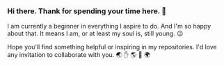 ### Hi there. Thank for spending your time here. 👋

I am currently a beginner in everything I aspire to do. And I'm so happy about that. It means I am, or at least my soul is, still young. :wink:

Hope you'll find something helpful or inspiring in my repositories. I'd love any invitation to collaborate with you. :earth_asia: :hand: :earth_americas: :handshake: :earth_africa:
<!--
**quangtrieuphong/quangtrieuphong** is a ✨ _special_ ✨ repository because its `README.md` (this file) appears on your GitHub profile.

Here are some ideas to get you started:
I am Quang Phong.
- 🔭 I’m currently working on ... (projects that deal with ...)
- 🌱 I’m currently learning ... (...)
- 👯 I’m looking to collaborate on ... (social projects that tackle ...)
- 🤔 I’m looking for help with ...
- 💬 Ask me about ...
- 📫 How to reach me: ... (You can reach me on social media at Medium and Linkedin)
- 😄 Pronouns: ...
- ⚡ Fun fact: ...
-->
